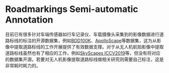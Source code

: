 # Roadmarkings Semi-automatic Annotation

目前已有很多针对车端传感器如行车记录仪、车载摄像头采集到的影像数据进行道路标线的标注的开源数据集，例如[BDD100K](https://bair.berkeley.edu/blog/2018/05/30/bdd/)、[ApolloScape](https://apolloscape.auto/lane_segmentation.html)等数据集，这为从影像中提取道路标线的工作开展提供了有效数据支撑。对于从无人机航拍影像中提取道路标线虽然也有了相应的工作，例如[SkyScapes ICCV2019](https://arxiv.org/abs/2007.06102)等，但没有将对应的数据集开源。若要对无人机影像提取道路标线做相关研究则需要自己标注，这是非常耗时耗力的。
